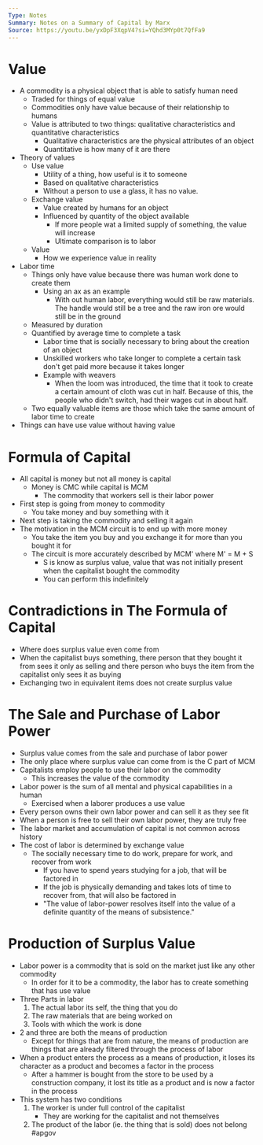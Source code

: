 ```yaml
---
Type: Notes
Summary: Notes on a Summary of Capital by Marx
Source: https://youtu.be/yxDpF3XqpV4?si=YQhd3MYp0t7QfFa9
---
```

# Value
- A commodity is a physical object that is able to satisfy human need
	- Traded for things of equal value 
	- Commodities only have value because of their relationship to humans
	- Value is attributed to two things: qualitative characteristics and quantitative characteristics
		- Qualitative characteristics are the physical attributes of an object
		- Quantitative is how many of it are there
- Theory of values
	- Use value
		- Utility of a thing, how useful is it to someone
		- Based on qualitative characteristics
		- Without a person to use a glass, it has no value.
	- Exchange value
		- Value created by humans for an object
		- Influenced by quantity of the object available
			- If more people wat a limited supply of something, the value will increase
			- Ultimate comparison is to labor
	- Value
		- How we experience value in reality
- Labor time
	- Things only have value because there was human work done to create them
		- Using an ax as an example
			- With out human labor, everything would still be raw materials. The handle would still be a tree and the raw iron ore would still be in the ground
	- Measured by duration
	- Quantified by average time to complete a task
		- Labor time that is socially necessary to bring about the creation of an object
		- Unskilled workers who take longer to complete a certain task don't get paid more because it takes longer
		- Example with weavers
			- When the loom was introduced, the time that it took to create a certain amount of cloth was cut in half. Because of this, the people who didn't switch, had their wages cut in about half.
	- Two equally valuable items are those which take the same amount of labor time to create
- Things can have use value without having value
# Formula of Capital
- All capital is money but not all money is capital
	- Money is CMC while capital is MCM
		- The commodity that workers sell is their labor power
- First step is going from money to commodity
	- You take money and buy something with it
- Next step is taking the commodity and selling it again
- The motivation in the MCM circuit is to end up with more money
	- You take the item you buy and you exchange it for more than you bought it for
	- The circuit is more accurately described by MCM' where M' = M + S
		- S is know as surplus value, value that was not initially present when the capitalist bought the commodity
		- You can perform this indefinitely
# Contradictions in The Formula of Capital
- Where does surplus value even come from
- When the capitalist buys something, there person that they bought it from sees it only as selling and there person who buys the item from the capitalist only sees it as buying
- Exchanging two in equivalent items does not create surplus value
# The Sale and Purchase of Labor Power
- Surplus value comes from the sale and purchase of labor power
- The only place where surplus value can come from is the C part of MCM
- Capitalists employ people to use their labor on the commodity
	- This increases the value of the commodity
- Labor power is the sum of all mental and physical capabilities in a human
	- Exercised when a laborer produces a use value
- Every person owns their own labor power and can sell it as they see fit
- When a person is free to sell their own labor power, they are truly free
- The labor market and accumulation of capital is not common across history
- The cost of labor is determined by exchange value
	- The socially necessary time to do work, prepare for work, and recover from work
		- If you have to spend years studying for a job, that will be factored in
		- If the job is physically demanding and takes lots of time to recover from, that will also be factored in
		- "The value of labor-power resolves itself into the value of a definite quantity of the means of subsistence."
# Production of Surplus Value
- Labor power is a commodity that is sold on the market just like any other commodity
	- In order for it to be a commodity, the labor has to create something that has use value
- Three Parts in labor
	1. The actual labor its self, the thing that you do
	2. The raw materials that are being worked on
	3. Tools with which the work is done
- 2 and three are both the means of production
	- Except for things that are from nature, the means of production are things that are already filtered through the process of labor
- When a product enters the process as a means of production, it loses its character as a product and becomes a factor in the process
	- After a hammer is bought from the store to be used by a construction company, it lost its title as a product and is now a factor in the process
- This system has two conditions
	1. The worker is under full control of the capitalist
		- They are working for the capitalist and not themselves
	2. The product of the labor (ie. the thing that is sold) does not belong 
#apgov 